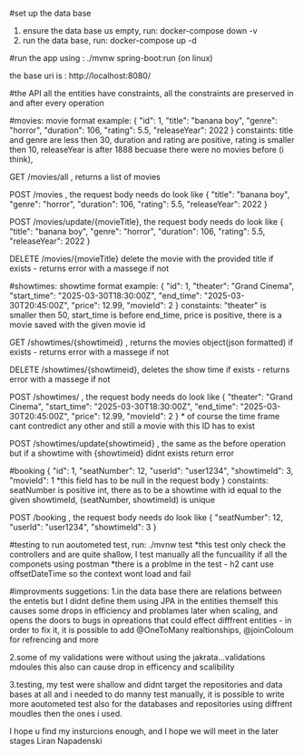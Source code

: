 #set up the data base
1. ensure the data base us empty, run: docker-compose down -v
2. run the data base, run: docker-compose up -d

#run the app using : ./mvnw spring-boot:run (on linux)

the base uri is : http://localhost:8080/

#the API
all the entities have constraints, all the constraints are preserved in and after every operation

#movies:
movie format example:
{
    "id": 1,
    "title": "banana boy",
    "genre": "horror",
    "duration": 106,
    "rating": 5.5,
    "releaseYear": 2022
}
constaints: title and genre are less then 30, duration and rating are positive, rating is smaller then 10, releaseYear is after 1888 becuase there were no movies before (i think),


GET /movies/all , returns a list of movies 

POST /movies , the request body needs do look like 
{
    "title": "banana boy",
    "genre": "horror",
    "duration": 106,
    "rating": 5.5,
    "releaseYear": 2022
}

POST /movies/update/{movieTitle}, the request body needs do look like 
{
    "title": "banana boy",
    "genre": "horror",
    "duration": 106,
    "rating": 5.5,
    "releaseYear": 2022
}

DELETE /movies/{movieTitle} delete the movie with the provided title if exists - returns error with a massege if not 

#showtimes:
showtime format example:
{
  "id": 1,
  "theater": "Grand Cinema",
  "start_time": "2025-03-30T18:30:00Z",
  "end_time": "2025-03-30T20:45:00Z",
  "price": 12.99,
  "movieId": 2
}
constaints: "theater" is smaller then 50, start_time is before end_time, price is positive, there is a movie saved with the given movie id

GET /showtimes/{showtimeid} , returns the movies object(json formatted) if exists - returns error with a massege if not 

DELETE /showtimes/{showtimeid}, deletes the show time if exists - returns error with a massege if not 

POST /showtimes/ , the request body needs do look like 
{
  "theater": "Grand Cinema",
  "start_time": "2025-03-30T18:30:00Z",
  "end_time": "2025-03-30T20:45:00Z",
  "price": 12.99,
  "movieId": 2
} * of course the time frame cant contredict any other and still a movie with this ID has to exist

POST /showtimes/update{showtimeid} , the same as the before operation but if a showtime with {showtimeid} didnt exists return error

#booking
{
  "id": 1,
  "seatNumber": 12,
  "userId": "user1234",
  "showtimeId": 3,
  "movieId": 1 *this field has to be null in the request body
}
constaints: seatNumber is positive int, there as to be a showtime with id equal to the given showtimeId, (seatNumber, showtimeId) is unique

POST /booking , the request body needs do look like 
{
  "seatNumber": 12,
  "userId": "user1234",
  "showtimeId": 3
}

#testing
to run aoutometed test, run: ./mvnw test
*this test only check the controllers and are quite shallow, I test manually all the funcuallity if all the componets using postman
*there is a problme in the test - h2 cant use offsetDateTime so the context wont load and fail

#improvments suggetions:
1.in the data base there are relations between the entetis but I didnt define them using JPA in the entities themself this causes some drops in efficiency and problames later when scaling,
and opens the doors to bugs in opreations that could effect difffrent entities - in order to fix it, it is possible to add @OneToMany realtionships,
@joinColoum for refrencing and more

2.some of my validations were without using the jakrata...validations mdoules this also can cause drop in efficency and scalibility

3.testing, my test were shallow and didnt target the repositories and data bases at all and i needed to do manny test manually, it is possible to write more aoutometed test also for the databases and repositories using diffrent moudles then the ones i used.


I hope u find my insturcions enough, and I hope we will meet in the later stages
Liran Napadenski
